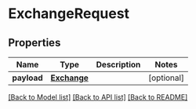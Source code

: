 # ExchangeRequest

## Properties
Name | Type | Description | Notes
------------ | ------------- | ------------- | -------------
**payload** | [**Exchange**](Exchange.md) |  | [optional] 

[[Back to Model list]](../README.md#documentation-for-models) [[Back to API list]](../README.md#documentation-for-api-endpoints) [[Back to README]](../README.md)


